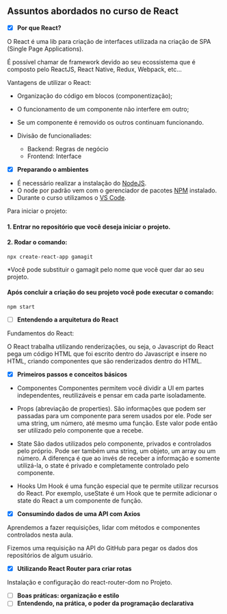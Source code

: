 ## Assuntos abordados no curso de React

- [x] **Por que React?**

O React é uma lib para criação de interfaces utilizada na criação de SPA (Single Page Applications).

É possível chamar de framework devido ao seu ecossistema que é composto pelo ReactJS, React Native, Redux, Webpack, etc...

Vantagens de utilizar o React:

- Organização do código em blocos (componentização);
- O funcionamento de um componente não interfere em outro;
- Se um componente é removido os outros continuam funcionando.

- Divisão de funcionaliades:

  - Backend: Regras de negócio
  - Frontend: Interface

- [x] **Preparando o ambientes**

- É necessário realizar a instalação do [NodeJS](https://nodejs.org/en/).
- O node por padrão vem com o gerenciador de pacotes [NPM](https://www.npmjs.com/) instalado.
- Durante o curso utilizamos o [VS Code](https://code.visualstudio.com/).

Para iniciar o projeto:

#### 1. Entrar no repositório que você deseja iniciar o projeto.

#### 2. Rodar o comando:

    npx create-react-app gamagit

\*Você pode substituir o gamagit pelo nome que você quer dar ao seu projeto.

#### Após concluir a criação do seu projeto você pode executar o comando:

    npm start

- [ ] **Entendendo a arquitetura do React**

Fundamentos do React:

O React trabalha utilizando renderizações, ou seja, o Javascript do React pega um código HTML que foi escrito dentro do Javascript e insere no HTML, criando componentes que são renderizados dentro do HTML.

- [x] **Primeiros passos e conceitos básicos**

- Componentes
  Componentes permitem você dividir a UI em partes independentes, reutilizáveis e pensar em cada parte isoladamente.

- Props (abreviação de properties).
  São informações que podem ser passadas para um componente para serem usados por ele. Pode ser uma string, um número, até mesmo uma função. Este valor pode então ser utilizado pelo componente que a recebe.

- State
  São dados utilizados pelo componente, privados e controlados pelo próprio. Pode ser também uma string, um objeto, um array ou um número. A diferença é que ao invés de receber a informação e somente utilizá-la, o state é privado e completamente controlado pelo componente.

- Hooks
  Um Hook é uma função especial que te permite utilizar recursos do React. Por exemplo, useState é um Hook que te permite adicionar o state do React a um componente de função.

- [x] **Consumindo dados de uma API com Axios**

Aprendemos a fazer requisições, lidar com métodos e componentes controlados nesta aula.

Fizemos uma requisição na API do GitHub para pegar os dados dos repositórios de algum usuário.

- [x] **Utilizando React Router para criar rotas**

Instalação e configuração do react-router-dom no Projeto.

- [ ] **Boas práticas: organização e estilo**
- [ ] **Entendendo, na prática, o poder da programação declarativa**
